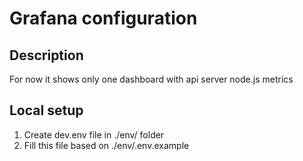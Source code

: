 # Grafana configuration

## Description 
For now it shows only one dashboard with api server node.js metrics

## Local setup
1. Create dev.env file in ./env/ folder
2. Fill this file based on ./env/.env.example